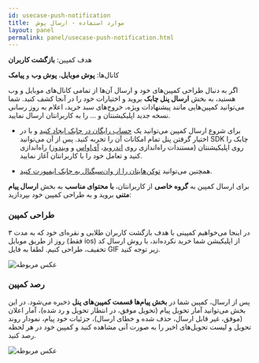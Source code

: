 ```yaml
---
id: usecase-push-notification
title:  موارد استفاده - ارسال پوش
layout: panel
permalink: panel/usecase-push-notification.html
---
```


هدف کمپین: **بازگشت کاربران**

کانال‌ها: **پوش موبایل**، **پوش وب** و **پیامک**

اگر به دنبال طراحی کمپین‌های خود و ارسال آن‌ها از تمامی کانال‌های موبایل و وب هستید، به بخش **ارسال پنل چابک** بروید و اختیارات خود را در آنجا کشف کنید. شما می‌توانید کمپین‌هایی مانند پیشنهادات ویژه، خروج‌های سبد خرید، اعلام به روز رسانی نسخه جدید اپلیکیشنتان و ... را به کاربرانتان ارسال نمایید. 


- برای شروع ارسال کمپین‌ می‌توانید یک [حساب رایگان در چابک ایجاد کنید](https://chabokpush.com/register.html) و با در اختیار گرفتن پنل تمام امکانات آن را تجربه کنید. 
 پس از آن می‌توانید SDK چابک را روی اپلیکیشنتان (مستندات راه‌اندازی روی [اندروید](https://doc.chabok.io/android/application-class.html)، [آی‌اواس](https://doc.chabok.io/ios/setup.html) و [ویندوز](https://doc.chabok.io/windows/setup.html)) راه‌اندازی کنید و تعامل خود را با کاربرانتان آغاز نمایید.

- همچنین می‌توانید [توکن‌هایتان را از وان‌سیگنال به چابک ایمپورت کنید](https://doc.chabok.io/panel/settings.html). 

برای ارسال کمپین به **گروه خاصی** از کاربرانتان، **با محتوای مناسب**  به بخش **ارسال پیام متنی** بروید و به طراحی کمپین خود بپردازید:

### طراحی کمپین
 
در اینجا می‌خواهیم کمپینی با هدف بازگشت کاربران طلایی و نقره‌ای خود که به مدت ۳ روز از طریق موبایل (فقط ios) از اپلیکیشن شما خرید نکرده‌اند، با روش ارسال کد تخفیف، طراحی کنیم. لطفا به فایل GIF زیر توجه کنید.


![عکس مربوطه](http://uupload.ir/files/c6pn_trackz.gif)

### رصد کمپین 

پس از ارسال، کمپین‌ شما در **بخش پیام‌ها قسمت کمپین‌های پنل** ذخیره می‌شود. در این بخش می‌توانید آمار تحویل پیام (تحویل موفق، در انتظار تحویل و رد شده)، آمار اعلان (موفق، غیر قابل ارسال، حذف شده و خطای ارسال)، جزئیات خود پیام، نمودار روند تحویل و لیست تحویل‌های اخیر را به صورت آنی مشاهده کنید و کمپین خود در هر لحظه رصد کنید.

 ![عکس مربوطه](http://uupload.ir/files/ll9f_panelpr.png)

